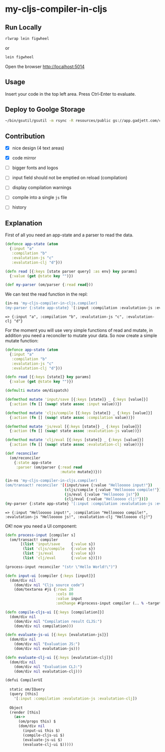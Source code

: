 # my-cljs-compiler-in-cljs

## Run Locally

```bash
rlwrap lein figwheel
```
or 

```bash
lein figwheel
```
Open the browser [http://localhost:5014](http://localhost:5014)

## Usage
Insert your code in the top left area.
Press Ctrl-Enter to evaluate.

## Deploy to Goolge Storage
```bash
~/bin/gsutil/gsutil -m rsync -R resources/public gs://app.gadjett.com/cljs_compiler
```

## Contribution

- [x] nice design (4 text areas)
- [x] code mirror
- [ ] bigger fonts and logos
- [ ] input field should not be emptied on reload (compilation)
- [ ] display compilation warnings
- [ ] compile into a single `js` file
- [ ] history


## Explanation

First of all you need an app-state and a parser to read the data.

```clj
(defonce app-state (atom
  {:input "a"
   :compilation "b" 
   :evalutation-js "c" 
   :evalutation-clj "d"}))

(defn read [{:keys [state parser query] :as env} key params]
  {:value (get @state key "")})

(def my-parser (om/parser {:read read}))
```

We can test the read function in the repl:

```bash
(in-ns 'my-cljs-compiler-in-cljs.compiler)
(my-parser {:state app-state} '[:input :compilation :evalutation-js :evalutation-clj])
```

`=> {:input "a", :compilation "b", :evalutation-js "c", :evalutation-clj "d"}`

For the moment you will use very simple functions of read and mutate, in addition you need a reconciler to mutate your data.
So now create a simple mutate function:

```clj
(defonce app-state (atom
  {:input "a"
   :compilation "b" 
   :evalutation-js "c" 
   :evalutation-clj "d"}))

(defn read [{:keys [state]} key params]
  {:value (get @state key "")})

(defmulti mutate om/dispatch)

(defmethod mutate 'input/save [{:keys [state]} _ {:keys [value]}]
  {:action (fn [] (swap! state assoc :input value))})

(defmethod mutate 'cljs/compile [{:keys [state]} _ {:keys [value]}]
  {:action (fn [] (swap! state assoc :compilation value))})

(defmethod mutate 'js/eval [{:keys [state]} _ {:keys [value]}]
  {:action (fn [] (swap! state assoc :evalutation-js value))})

(defmethod mutate 'clj/eval [{:keys [state]} _ {:keys [value]}]
  {:action (fn [] (swap! state assoc :evalutation-clj value))})

(def reconciler 
  (om/reconciler 
    {:state app-state 
     :parser (om/parser {:read read 
                         :mutate mutate})}))
```

```bash
(in-ns 'my-cljs-compiler-in-cljs.compiler)
(om/transact! reconciler '[(input/save {:value "Hellooooo input!"})
                           (cljs/compile {:value "Hellooooo compile!"})
                           (js/eval {:value "Hellooooo js!"})
                           (clj/eval {:value "Hellooooo clj!"})])
(my-parser {:state app-state} '[:input :compilation :evalutation-js :evalutation-clj])
```

`=> {:input "Hellooooo input!", :compilation "Hellooooo compile!", :evalutation-js "Hellooooo js!", :evalutation-clj "Hellooooo clj!"}`

OK! now you need a UI component:

```clj
(defn process-input [compiler s]
  (om/transact! compiler 
       [(list 'input/save     {:value s})
        (list 'cljs/compile   {:value s})
        (list 'js/eval        {:value s})
        (list 'clj/eval       {:value s})]))

(process-input reconciler "(str \"Hello World!\")")

(defn input-ui [compiler {:keys [input]}]
  (dom/div nil
    (dom/div nil "Cljs source code")
    (dom/textarea #js {:rows 20 
                       :cols 80
                       :value input
                       :onChange #(process-input compiler (.. % -target -value))})))

(defn compile-cljs-ui [{:keys [compilation]}]
  (dom/div nil
    (dom/div nil "Compilation result CLJS:")
    (dom/div nil compilation)))

(defn evaluate-js-ui [{:keys [evalutation-js]}]
  (dom/div nil
    (dom/div nil "Evaluation JS:")
    (dom/div nil evalutation-js)))

(defn evaluate-clj-ui [{:keys [evalutation-clj]}]
  (dom/div nil
    (dom/div nil "Evaluation CLJ:")
    (dom/div nil evalutation-clj)))

(defui CompilerUI
  
  static om/IQuery
  (query [this] 
    '[:input :compilation :evalutation-js :evalutation-clj])
  
  Object
  (render [this]
    (as->
      (om/props this) $
      (dom/div nil
        (input-ui this $)
        (compile-cljs-ui $)
        (evaluate-js-ui $)
        (evaluate-clj-ui $)))))
```


